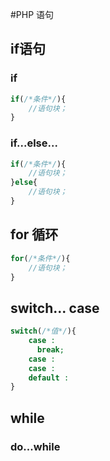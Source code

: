#PHP 语句
## if语句
### if
```php
if(/*条件*/){
    //语句块；
}
```
### if...else...
```php
if(/*条件*/){
    //语句块；
}else{
    //语句块；
}
```
## for 循环
```php
for(/*条件*/){
    //语句块；
}
```
## switch... case
```php
switch(/*值*/){
    case :
      break;
    case :
    case :
    default :
}
```
## while
### do...while